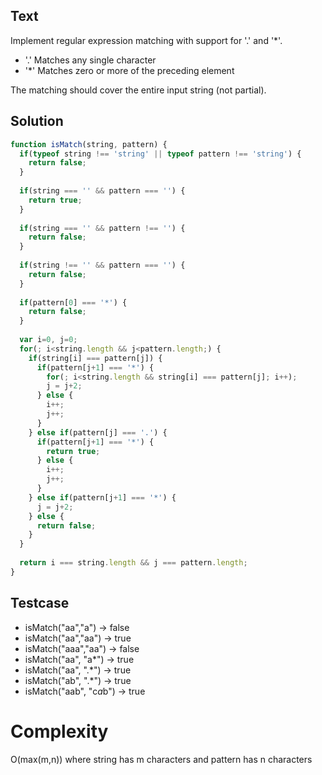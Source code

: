 ## Text
Implement regular expression matching with support for '.' and '*'.
- '.' Matches any single character
- '*' Matches zero or more of the preceding element

The matching should cover the entire input string (not partial).

## Solution
```javascript
function isMatch(string, pattern) {
  if(typeof string !== 'string' || typeof pattern !== 'string') {
    return false;
  }
  
  if(string === '' && pattern === '') {
    return true;
  }
  
  if(string === '' && pattern !== '') {
    return false;
  }
  
  if(string !== '' && pattern === '') {
    return false;
  }
  
  if(pattern[0] === '*') {
    return false;
  }
  
  var i=0, j=0;
  for(; i<string.length && j<pattern.length;) {
    if(string[i] === pattern[j]) {
      if(pattern[j+1] === '*') {
        for(; i<string.length && string[i] === pattern[j]; i++);
        j = j+2;
      } else {
        i++;
        j++;
      }
    } else if(pattern[j] === '.') {
      if(pattern[j+1] === '*') {
        return true;
      } else {
        i++;
        j++;
      }
    } else if(pattern[j+1] === '*') {
      j = j+2;
    } else {
      return false;
    }
  }
  
  return i === string.length && j === pattern.length;
}
```

## Testcase
- isMatch("aa","a") → false
- isMatch("aa","aa") → true
- isMatch("aaa","aa") → false
- isMatch("aa", "a*") → true
- isMatch("aa", ".*") → true
- isMatch("ab", ".*") → true
- isMatch("aab", "c*a*b") → true

# Complexity
O(max(m,n)) where string has m characters and pattern has n characters
